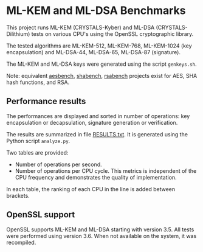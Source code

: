# ML-KEM and ML-DSA Benchmarks

This project runs ML-KEM (CRYSTALS-Kyber) and ML-DSA (CRYSTALS-Dilithium) tests
on various CPU's using the OpenSSL cryptographic library.

The tested algorithms are ML-KEM-512, ML-KEM-768, ML-KEM-1024 (key encapsulation)
and ML-DSA-44, ML-DSA-65, ML-DSA-87 (signature).

The ML-KEM and ML-DSA keys were generated using the script `genkeys.sh`.

Note: equivalent [aesbench](https://github.com/lelegard/aesbench),
[shabench](https://github.com/lelegard/shabench),
[rsabench](https://github.com/lelegard/rsabench)
projects exist for AES, SHA hash functions, and RSA.

## Performance results

The performances are displayed and sorted in number of operations: key
encapsulation or decapsulation, signature generation or verification.

The results are summarized in file [RESULTS.txt](RESULTS.txt).
It is generated using the Python script `analyze.py`.

Two tables are provided:

- Number of operations per second.
- Number of operations per CPU cycle. This metrics is independent of the
  CPU frequency and demonstrates the quality of implementation.

In each table, the ranking of each CPU in the line is added between brackets.

## OpenSSL support

OpenSSL supports ML-KEM and ML-DSA starting with version 3.5. All tests were
performed using version 3.6. When not available on the system, it was recompiled.
